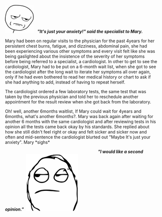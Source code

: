 



![meme](image/meme_stern_face.jpg) &nbsp;&nbsp;<em><strong>"It's just your anxiety!" said the specialist to Mary.</strong></em>




Mary had been on regular visits to the physician for the past 4years for her persistent chest burns, fatigue, and dizziness, abdominal pain, she had been experiencing various other symptoms and every visit felt like she was being gaslighted about the insistence of the severity of her symptoms before being referred to a specialist, a cardiologist. In other to get to see the cardiologist, Mary had to be put on a 6-month wait list, when she got to see the cardiologist after the long wait to iterate her symptoms all over again, only if he had even bothered to read her medical history or chart to ask if she had anything to add, instead of having to repeat herself.


<p>The cardiologist ordered a few laboratory tests, the same test that was taken by the previous physician and told her to reschedule another appointment for the result review when she got back from the laboratory.</p> Oh! well, another 6months waitlist, If Mary could wait for 4years and 6months, what's another 6months?. Mary was back again after waiting for another 6 months with the same cardiologist and after reviewing tests in his opinion all the tests came back okay by his standards. She replied about how she still didn't feel right or okay and felt sicker and sicker now and often and mid-sentence the cardiologist blurted out "Maybe It's just your anxiety". Mary *sighs*


&nbsp;&nbsp;&nbsp;&nbsp;&nbsp;&nbsp;&nbsp;&nbsp;&nbsp;&nbsp;&nbsp;&nbsp;&nbsp;&nbsp;&nbsp;&nbsp;&nbsp;&nbsp;&nbsp;&nbsp;&nbsp;&nbsp;&nbsp;&nbsp;&nbsp;&nbsp;&nbsp;&nbsp;&nbsp;&nbsp;&nbsp;&nbsp;&nbsp;&nbsp;&nbsp;&nbsp;&nbsp;&nbsp;&nbsp;&nbsp;&nbsp;&nbsp;&nbsp;&nbsp;&nbsp;&nbsp;&nbsp;&nbsp;&nbsp;&nbsp;&nbsp;&nbsp;&nbsp;&nbsp;&nbsp;&nbsp;&nbsp;&nbsp;&nbsp;&nbsp;&nbsp;&nbsp;&nbsp;&nbsp;&nbsp;&nbsp;&nbsp;&nbsp;&nbsp;&nbsp;&nbsp;&nbsp;&nbsp;&nbsp;&nbsp;&nbsp;&nbsp;&nbsp;<em><strong>"I would like a second opinion."</strong></em>&nbsp;&nbsp;![meme_two](image/meme_sigh_face.png)
